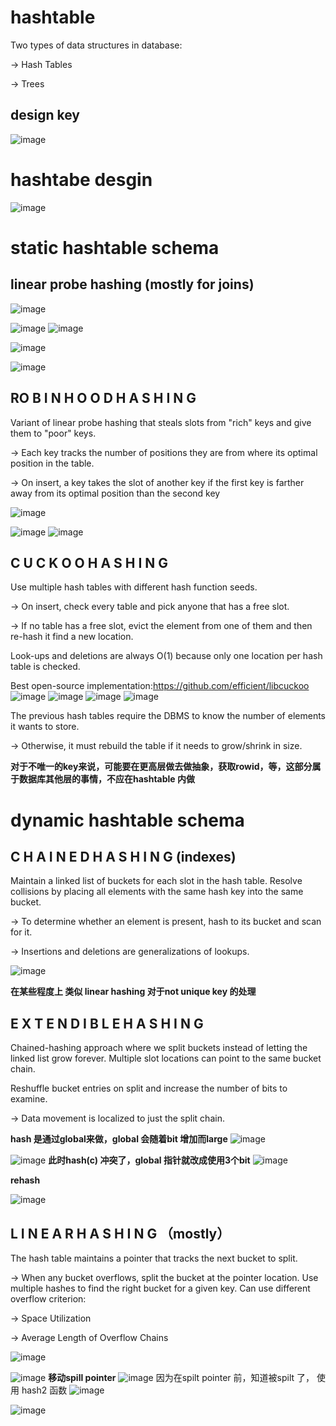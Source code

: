 # hashtable

Two types of data structures in database:

→ Hash Tables

→ Trees


## design key
![image](https://user-images.githubusercontent.com/42630862/201528397-a40e2924-183f-4d5a-84fc-926ed35187dc.png)


# hashtabe desgin

![image](https://user-images.githubusercontent.com/42630862/201528612-1ad5ac54-3f6f-4857-8df9-491eeac34f98.png)


# static hashtable schema
## linear probe hashing (mostly for joins)
![image](https://user-images.githubusercontent.com/42630862/201528974-15547962-d353-490e-96c4-954d01756059.png)

![image](https://user-images.githubusercontent.com/42630862/201528986-f24663d5-0e66-4505-bec7-371f60d8f2aa.png)
![image](https://user-images.githubusercontent.com/42630862/201529128-9ce41dea-f8e6-442d-b7d0-de57ea8eddd8.png)

![image](https://user-images.githubusercontent.com/42630862/201529094-5ac22b85-9fcc-4392-ac5c-ee426fda8c83.png)

![image](https://user-images.githubusercontent.com/42630862/201529206-ed93898d-0aeb-468b-a5a8-8112fbcc904b.png)

## RO B I N H O O D H A S H I N G
Variant of linear probe hashing that steals slots
from "rich" keys and give them to "poor" keys.

→ Each key tracks the number of positions they are from
where its optimal position in the table.

→ On insert, a key takes the slot of another key if the first
key is farther away from its optimal position than the
second key

![image](https://user-images.githubusercontent.com/42630862/201529514-79125cf1-5e52-40a2-9d77-8a53f102b4ba.png)

![image](https://user-images.githubusercontent.com/42630862/201529491-8bac7906-2386-4a74-9e0d-78e233475d9a.png)
![image](https://user-images.githubusercontent.com/42630862/201529505-05bbb6d5-fc41-45cb-90c4-05ca1dafa859.png)

## C U C K O O H A S H I N G
Use multiple hash tables with different hash
function seeds.

→ On insert, check every table and pick anyone that has a
free slot.

→ If no table has a free slot, evict the element from one of
them and then re-hash it find a new location.

Look-ups and deletions are always O(1) because
only one location per hash table is checked.

Best open-source implementation:https://github.com/efficient/libcuckoo
![image](https://user-images.githubusercontent.com/42630862/201529913-e1829728-16fc-4ab2-9237-7c228370163e.png)
![image](https://user-images.githubusercontent.com/42630862/201529920-b8563721-bc9c-43ae-9ac9-dbd5e36905a6.png)
![image](https://user-images.githubusercontent.com/42630862/201529953-0f65c8c5-3319-4d62-965e-ffb21d366ab7.png)
![image](https://user-images.githubusercontent.com/42630862/201529963-6179e3ac-65b1-46d6-b3ed-3059af874e71.png)

The previous hash tables require the DBMS to
know the number of elements it wants to store.

→ Otherwise, it must rebuild the table if it needs to
grow/shrink in size.

**对于不唯一的key来说，可能要在更高层做去做抽象，获取rowid，等，这部分属于数据库其他层的事情，不应在hashtable 内做**

# dynamic hashtable schema

## C H A I N E D  H A S H I N G (indexes)
Maintain a linked list of buckets for each slot in
the hash table.
Resolve collisions by placing all elements with the
same hash key into the same bucket.

→ To determine whether an element is present, hash to its
bucket and scan for it.

→ Insertions and deletions are generalizations of lookups.


![image](https://user-images.githubusercontent.com/42630862/201530280-312033c5-75ff-43a1-9f95-f9f394122ea5.png)

**在某些程度上 类似 linear hashing 对于not unique key 的处理**

## E X T E N D I B L  E H A S H I N G

Chained-hashing approach where we split buckets
instead of letting the linked list grow forever.
Multiple slot locations can point to the same
bucket chain.

Reshuffle bucket entries on split and increase the
number of bits to examine.

→ Data movement is localized to just the split chain.

**hash 是通过global来做，global 会随着bit 增加而large**
![image](https://user-images.githubusercontent.com/42630862/201530825-d246ee12-8f01-4161-ace0-f5ceb6c9e2af.png)

![image](https://user-images.githubusercontent.com/42630862/201530853-0b6ad7aa-f3f2-4f58-a5ad-78b4f2544bec.png)
**此时hash(c) 冲突了，global 指针就改成使用3个bit**
![image](https://user-images.githubusercontent.com/42630862/201530962-6f3ff3c4-064f-4bdc-98bc-893dd0edf32d.png)

**rehash**

![image](https://user-images.githubusercontent.com/42630862/201530968-63b8783d-558a-4afb-aff0-142f02435325.png)


## L I N E A R H A S H I N G （mostly）
The hash table maintains a pointer that tracks the
next bucket to split.

→ When any bucket overflows, split the bucket at the
pointer location.
Use multiple hashes to find the right bucket for a
given key.
Can use different overflow criterion:

→ Space Utilization

→ Average Length of Overflow Chains

![image](https://user-images.githubusercontent.com/42630862/201531722-74022379-2d00-4350-b6dd-3c5e6ef27843.png)

![image](https://user-images.githubusercontent.com/42630862/201531739-ee695de6-f4f1-4c1e-aded-f6c19074be99.png)
**移动spill pointer**
![image](https://user-images.githubusercontent.com/42630862/201531745-79a3da53-70c0-4350-8440-bfc0c4db76e2.png)
因为在spilt pointer 前，知道被spilt 了， 使用 hash2 函数
![image](https://user-images.githubusercontent.com/42630862/201531767-1c5ba234-5116-4fd2-b15a-c7db49b2de84.png)

![image](https://user-images.githubusercontent.com/42630862/201531804-da1fa482-bfdf-46f5-a64f-29edf218ddcc.png)





